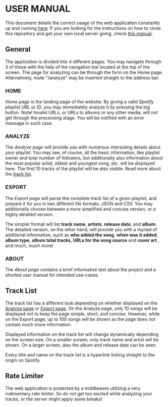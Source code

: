 # USER MANUAL

This document details the correct usage of the web application constantly up and running [here](https://spotisaver.vercel.app/ "Spotisaver Web Application"). If you are looking for the instructions on how to clone this repository and get your own local server going, check [this manual](./installation_manual.md "Installation Manual").

## General

The application is divided into 4 different pages. You may navigate through 3 of these with the help of the navigation bar located at the top of the screen. The page for analyzing can be through the form on the Home page. Alternatively, route "/analyze" may be inserted straight to the address bar.

### HOME

_Home page_ is the landing page of the website. By giving a valid _Spotify playlist URL_ or _ID_, you may immediately analyze it by pressing the big button. Note! Invalid URLs, or URLs to albums or any other media, will not get through the processing stage. You will be notified with an error message in such case.

### ANALYZE

The _Analyze page_ will provide you with numerous interesting details about your playlist. You may see, of course, all the basic information, like playlist owner and total number of followers, but additionally also information about the most popular artist, oldest and youngest song, etc. will be displayed here. The first 10 tracks of the playlist will be also visible. Read more about the [track list](./user_manual.md#track-list).

### EXPORT

The _Export page_ will parse the complete track list of a given playlist, and prepare it for you in two different file formats; JSON and CSV. You may additionally choose between a more simplified and concise version, or a highly detailed version.

The simpler format will list **track name**, **artists**, **release date**, and **album**. The detailed version, on the other hand, will provide you with a myriad of additional information, such as **who added the song**, **when was it added**, **album type**, **album total tracks**, **URLs for the song source** and **cover art** , and much, much more!

### ABOUT

The _About page_ contains a brief informative text about the project and a shorted user manual for intended use-cases.

## Track List

The track list has a different look depending on whether displayed on the [Analyze page](./user_manual.md#analyze) or [Export page](./user_manual.md#export). On the Analyze page, only 10 songs will be displayed not to keep the page simple, short, and concise. However, while on the Export page, up to 100 songs will be shown as the page does not contain much more information.

Displayed information on the track list will change dynamically depending on the screen size. On a smaller screen, only track name and artist will be shown. On a larger screen, also the album and release date can be seen.

Every title and name on the track list is a hyperlink linking straight to the origin on Spotify.

## Rate Limiter

The web application is protected by a middleware utilizing a very rudimentary rate limiter. So do not get too excited while analyzing your tracks, or the server might apply some breaks!

